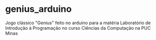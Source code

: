 # genius_arduino
Jogo clássico "Genius" feito no arduino para a matéria Laboratório de Introdução à Programação no curso Ciências da Computação na PUC Minas
